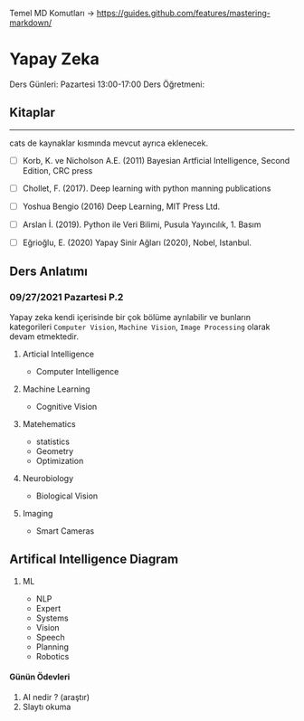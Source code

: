 Temel MD Komutları -> https://guides.github.com/features/mastering-markdown/

# Yapay Zeka

Ders Günleri: Pazartesi 13:00-17:00
Ders Öğretmeni: 

## Kitaplar
--------
cats de kaynaklar kısmında mevcut ayrıca eklenecek.

- [ ] Korb, K. ve Nicholson A.E. (2011) Bayesian Artficial Intelligence, Second Edition, CRC press

- [ ] Chollet, F. (2017). Deep learning with python manning publications

- [ ] Yoshua Bengio (2016) Deep Learning, MIT Press Ltd.

- [ ] Arslan İ. (2019). Python ile Veri Bilimi, Pusula Yayıncılık, 1. Basım

- [ ] Eğrioğlu, E. (2020) Yapay Sinir Ağları (2020), Nobel, Istanbul.


## Ders Anlatımı

### 09/27/2021 Pazartesi P.2

Yapay zeka kendi içerisinde bir çok bölüme ayrılabilir ve bunların kategorileri `Computer Vision`, `Machine Vision`, `Image Processing` olarak devam etmektedir.

1. Articial Intelligence
    - Computer Intelligence

2. Machine Learning 
    - Cognitive Vision

3. Matehematics
    - statistics
    - Geometry
    - Optimization


4. Neurobiology
    - Biological Vision

5. Imaging
    - Smart Cameras


## Artifical Intelligence Diagram

1. ML 

    - NLP 
    - Expert 
    - Systems 
    - Vision
    - Speech 
    - Planning
    - Robotics


#### Günün Ödevleri

1. AI nedir ? (araştır)
2. Slaytı okuma
